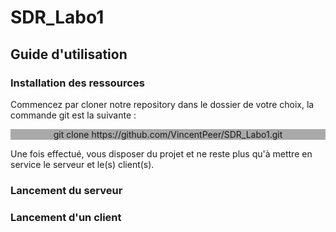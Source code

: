 # SDR_Labo1

## Guide d'utilisation
### Installation des ressources
Commencez par cloner notre repository dans le dossier de votre choix, la commande
git est la suivante :  
<p style="text-align: center; background-color: darkgray;"> 
git clone https://github.com/VincentPeer/SDR_Labo1.git  </p>
Une fois effectué, vous disposer du projet et ne reste plus qu'à mettre en service 
le serveur et le(s) client(s).

### Lancement du serveur


### Lancement d'un client
